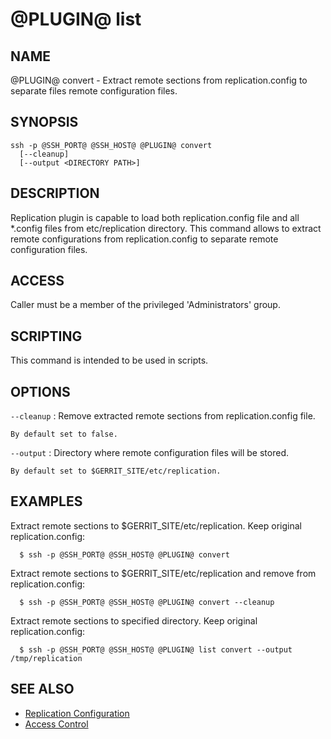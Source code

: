 @PLUGIN@ list
==============

NAME
----
@PLUGIN@ convert - Extract remote sections from replication.config to separate files
remote configuration files.

SYNOPSIS
--------
```
ssh -p @SSH_PORT@ @SSH_HOST@ @PLUGIN@ convert
  [--cleanup]
  [--output <DIRECTORY PATH>]
```

DESCRIPTION
-----------
Replication plugin is capable to load both replication.config file and all *.config
files from etc/replication directory. This command allows to extract remote configurations
from replication.config to separate remote configuration files.

ACCESS
------
Caller must be a member of the privileged 'Administrators' group.

SCRIPTING
---------
This command is intended to be used in scripts.

OPTIONS
-------

`--cleanup`
:	Remove extracted remote sections from replication.config file.

    By default set to false.

`--output`
:	Directory where remote configuration files will be stored.

	By default set to $GERRIT_SITE/etc/replication.

EXAMPLES
--------
Extract remote sections to $GERRIT_SITE/etc/replication. Keep original replication.config:

```
  $ ssh -p @SSH_PORT@ @SSH_HOST@ @PLUGIN@ convert
```

Extract remote sections to $GERRIT_SITE/etc/replication and remove from replication.config:

```
  $ ssh -p @SSH_PORT@ @SSH_HOST@ @PLUGIN@ convert --cleanup
```

Extract remote sections to specified directory. Keep original replication.config:

```
  $ ssh -p @SSH_PORT@ @SSH_HOST@ @PLUGIN@ list convert --output /tmp/replication
```

SEE ALSO
--------

* [Replication Configuration](config.md)
* [Access Control](../../../Documentation/access-control.html)
